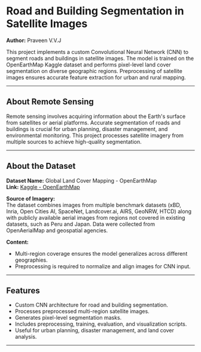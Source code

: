 # Road and Building Segmentation in Satellite Images

**Author:** Praveen V.V.J  

This project implements a custom Convolutional Neural Network (CNN) to segment roads and buildings in satellite images. The model is trained on the OpenEarthMap Kaggle dataset and performs pixel-level land cover segmentation on diverse geographic regions. Preprocessing of satellite images ensures accurate feature extraction for urban and rural mapping.

---

## About Remote Sensing

Remote sensing involves acquiring information about the Earth's surface from satellites or aerial platforms. Accurate segmentation of roads and buildings is crucial for urban planning, disaster management, and environmental monitoring. This project processes satellite imagery from multiple sources to achieve high-quality segmentation.

---

## About the Dataset

**Dataset Name:** Global Land Cover Mapping - OpenEarthMap  
**Link:** [Kaggle - OpenEarthMap](https://www.kaggle.com/datasets/aletbm/global-land-cover-mapping-openearthmap/data?select=images)

**Source of Imagery:**  
The dataset combines images from multiple benchmark datasets (xBD, Inria, Open Cities AI, SpaceNet, Landcover.ai, AIRS, GeoNRW, HTCD) along with publicly available aerial images from regions not covered in existing datasets, such as Peru and Japan. Data were collected from OpenAerialMap and geospatial agencies.

**Content:**  
- Multi-region coverage ensures the model generalizes across different geographies.
- Preprocessing is required to normalize and align images for CNN input.

---

## Features

- Custom CNN architecture for road and building segmentation.
- Processes preprocessed multi-region satellite images.
- Generates pixel-level segmentation masks.
- Includes preprocessing, training, evaluation, and visualization scripts.
- Useful for urban planning, disaster management, and land cover analysis.

---





